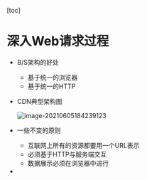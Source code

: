 [toc]

# 深入Web请求过程

- B/S架构的好处

  - 基于统一的浏览器
  - 基于统一的HTTP

- CDN典型架构图

  ![image-20210605184239123](https://raw.githubusercontent.com/KingdeGuo/myPictureBed/main/img_upload202106/05/184240-989946.png)

- 一些不变的原则
  - 互联网上所有的资源都要用一个URL表示
  - 必须基于HTTP与服务端交互
  - 数据展示必须在浏览器中进行
- 